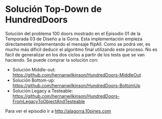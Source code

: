 # Solución Top-Down de HundredDoors
Solución del problema 100 doors mostrado en el Episodio 01 de la Temporada 03
de Diseño a la Gorra.
Esta implementación empieza directamente implementando
el mensaje flipAll. 
Como se podrá ver, es mucho más dificil deducir el algoritmo final utilizando este proceso.
No es fácil de generalizar en los dos ciclos a partir de los tests que se van haciendo.
Se puede comprar la solución con:
- Solución Middle-out: https://github.com/hernanwilkinson/HundredDoors-MiddleOut
- Solución Bottom-up: https://github.com/hernanwilkinson/HundredDoors-BottomUp
- Solución Legacy a Testeable: https://github.com/hernanwilkinson/HundredDoors-FromLegacyToObjectAndTesteable

Para ver el episodio ir a http://alagorra.10pines.com